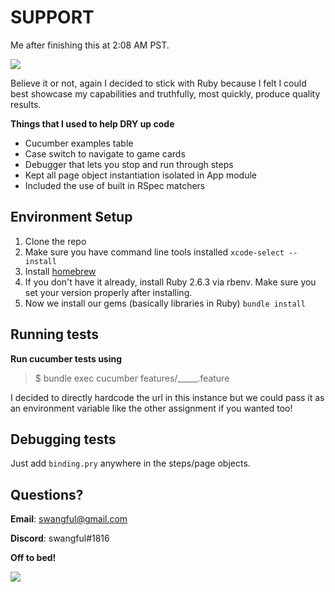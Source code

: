 # SUPPORT

Me after finishing this at 2:08 AM PST.

![](https://media.tenor.com/images/5e2f5db8dbe13e044303d33095e380f8/tenor.gif)

Believe it or not, again I decided to stick with Ruby because I felt I could best showcase my capabilities and truthfully, most quickly, produce quality results. 

**Things that I used to help DRY up code**
- Cucumber examples table
- Case switch to navigate to game cards
- Debugger that lets you stop and run through steps
- Kept all page object instantiation isolated in App module
- Included the use of built in RSpec matchers

## Environment Setup

1. Clone the repo 
2. Make sure you have command line tools installed `xcode-select --install`
3. Install [homebrew](https://brew.sh/) 
4. If you don't have it already, install Ruby 2.6.3 via rbenv. Make sure you set your version properly after installing.
5. Now we install our gems (basically libraries in Ruby) `bundle install`

## Running tests

**Run cucumber tests using** 
> $ bundle exec cucumber features/_____.feature

I decided to directly hardcode the url in this instance but we could pass it as an environment variable like the other assignment if you wanted too!

## Debugging tests

Just add `binding.pry` anywhere in the steps/page objects. 

## Questions?
**Email**: swangful@gmail.com

**Discord**: swangful#1816

**Off to bed!**

![](https://media1.tenor.com/images/f3c17c5ab1efca8e1cce4b8b6dd88228/tenor.gif?itemid=12999722)
